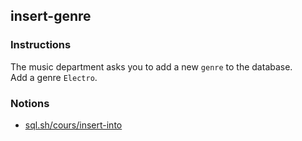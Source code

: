 ## insert-genre

### Instructions

The music department asks you to add a new `genre` to the database.  
Add a genre `Electro`.

### Notions

- [sql.sh/cours/insert-into](https://sql.sh/cours/insert-into)
